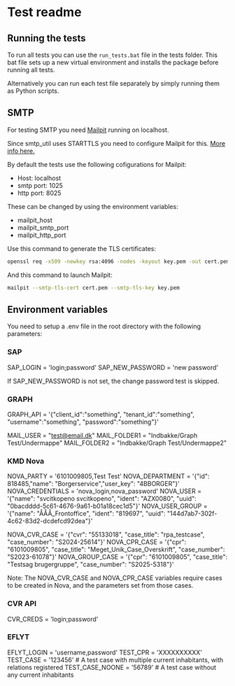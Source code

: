 # Test readme

## Running the tests

To run all tests you can use the `run_tests.bat` file in the tests folder.
This bat file sets up a new virtual environment and installs the package before running all tests.

Alternatively you can run each test file separately by simply running them as Python scripts.

## SMTP

For testing SMTP you need [Mailpit](https://mailpit.axllent.org/) running on localhost.

Since smtp_util uses STARTTLS you need to configure Mailpit for this. [More info here.](https://mailpit.axllent.org/docs/configuration/smtp/#smtp-with-starttls)

By default the tests use the following cofigurations for Mailpit:

- Host: localhost
- smtp port: 1025
- http port: 8025

These can be changed by using the environment variables:

- mailpit_host
- mailpit_smtp_port
- mailpit_http_port

Use this command to generate the TLS certificates:

```bash
openssl req -x509 -newkey rsa:4096 -nodes -keyout key.pem -out cert.pem -sha256
```

And this command to launch Mailpit:

```bash
mailpit --smtp-tls-cert cert.pem --smtp-tls-key key.pem
```

## Environment variables

You need to setup a .env file in the root directory with the following parameters:

### SAP

SAP_LOGIN = 'login;password'
SAP_NEW_PASSWORD = 'new password'

If SAP_NEW_PASSWORD is not set, the change password test is skipped.

### GRAPH

GRAPH_API = '{"client_id":"something", "tenant_id":"something", "username":"something", "password":"something"}'

MAIL_USER = "test@email.dk"
MAIL_FOLDER1 = "Indbakke/Graph Test/Undermappe"
MAIL_FOLDER2 = "Indbakke/Graph Test/Undermappe2"

### KMD Nova

NOVA_PARTY = '6101009805,Test Test'
NOVA_DEPARTMENT = '{"id": 818485,"name": "Borgerservice","user_key": "4BBORGER"}'
NOVA_CREDENTIALS = 'nova_login,nova_password'
NOVA_USER = '{"name": "svcitkopeno svcitkopeno", "ident": "AZX0080", "uuid": "0bacdddd-5c61-4676-9a61-b01a18cec1d5"}'
NOVA_USER_GROUP = '{"name": "ÅÅÅ_Frontoffice", "ident": "819697", "uuid": "144d7ab7-302f-4c62-83d2-dcdefcd92dea"}'

NOVA_CVR_CASE = '{"cvr": "55133018", "case_title": "rpa_testcase", "case_number": "S2024-25614"}'
NOVA_CPR_CASE = '{"cpr": "6101009805", "case_title": "Meget_Unik_Case_Overskrift", "case_number": "S2023-61078"}'
NOVA_GROUP_CASE = '{"cpr": "6101009805", "case_title": "Testsag brugergruppe", "case_number": "S2025-5318"}'

Note: The NOVA_CVR_CASE and NOVA_CPR_CASE variables require cases to be created in Nova, and the parameters set from those cases.

### CVR API

CVR_CREDS = 'login;password'

### EFLYT

EFLYT_LOGIN = 'username,password'
TEST_CPR = 'XXXXXXXXXX'
TEST_CASE = '123456' # A test case with multiple current inhabitants, with relations registered
TEST_CASE_NOONE = '56789' # A test case without any current inhabitants
